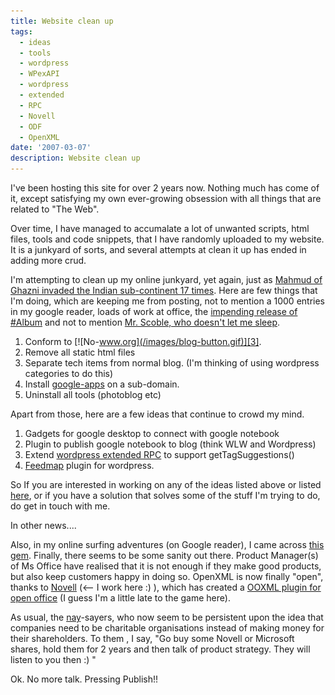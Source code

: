 ```yaml
---
title: Website clean up
tags:
  - ideas
  - tools
  - wordpress
  - WPexAPI
  - wordpress
  - extended
  - RPC
  - Novell
  - ODF
  - OpenXML
date: '2007-03-07'
description: Website clean up
---
```


I've been hosting this site for over 2 years now. Nothing much has come of it, except satisfying my own ever-growing obsession with all things that are related to "The Web".

Over time, I have managed to accumalate a lot of unwanted scripts, html files, tools and code snippets, that I have randomly uploaded to my website. It is a junkyard of sorts, and several attempts at clean it up has ended in adding more crud.

I'm attempting to clean up my online junkyard, yet again, just as [Mahmud of Ghazni invaded the Indian sub-continent 17 times][0]. Here are few things that I'm doing, which are keeping me from posting, not to mention a 1000 entries in my google reader, loads of work at office, the [impending release of \#Album][1] and not to mention [Mr. Scoble, who doesn't let me sleep][2].

1. Conform to [![No-www.org](/images/blog-button.gif)][3].
2. Remove all static html files
3. Separate tech items from normal blog. (I'm thinking of using wordpress categories to do this)
4. Install [google-apps][4] on a sub-domain.
5. Uninstall all tools (photoblog etc)

Apart from those, here are a few ideas that continue to crowd my mind.

1. Gadgets for google desktop to connect with google notebook
2. Plugin to publish google notebook to blog (think WLW and Wordpress)
3. Extend [wordpress extended RPC][5] to support getTagSuggestions()
4. [Feedmap][6] plugin for wordpress.

So If you are interested in working on any of the ideas listed above or listed [here][7], or if you have a solution that solves some of the stuff I'm trying to do, do get in touch with me.

In other news....

Also, in my online surfing adventures (on Google reader), I came across [this gem][8]. Finally, there seems to be some sanity out there. Product Manager(s) of Ms Office have realised that it is not enough if they make good products, but also keep customers happy in doing so. OpenXML is now finally "open", thanks to [Novell][9] (<-- I work here :) ), which has created a [OOXML plugin for open office][10] (I guess I'm a little late to the game here).

As usual, the [nay][11]-sayers, who now seem to be persistent upon the idea that companies need to be charitable organisations instead of making money for their shareholders. To them , I say, "Go buy some Novell or Microsoft shares, hold them for 2 years and then talk of product strategy. They will listen to you then :) "

Ok. No more talk. Pressing Publish!!



[0]: http://www.sscnet.ucla.edu/southasia/History/Mughals/mahmud_mughals.html
[1]: http://shvelmur.com/wpress/sharpalbum/
[2]: http://www.google.com/reader/shared/14480565058256660224
[3]: http://no-www.org
[4]: http://www.google.com/a/
[5]: http://shvelmur.com/wpress/projects/wpexapi/
[6]: http://www.feedmap.net/
[7]: http://shvelmur.com/wpress/2007/01/30/plugin-ideas-for-windows-live-writer/
[8]: http://bink.nu/Article9664.bink
[9]: http://novell.com
[10]: http://odf-converter.sourceforge.net/
[11]: http://boycottnovell.com/category/open-xml/
